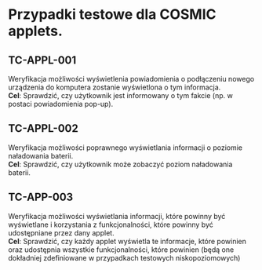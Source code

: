 # Przypadki testowe dla COSMIC applets. 
## TC-APPL-001

Weryfikacja możliwości wyświetlenia powiadomienia o podłączeniu nowego urządzenia do komputera zostanie wyświetlona o tym informacja.   
**Cel**: Sprawdzić, czy użytkownik jest informowany o tym fakcie (np. w postaci powiadomienia pop-up).

## TC-APPL-002

Weryfikacja możliwości poprawnego wyświetlania informacji o poziomie naładowania baterii.   
**Cel**: Sprawdzić, czy użytkownik może zobaczyć poziom naładowania baterii.

## TC-APP-003

Weryfikacja możliwości wyświetlania informacji, które powinny być wyświetlane i korzystania z funkcjonalności, które powinny być udostępniane przez dany applet.   
**Cel**: Sprawdzić, czy każdy applet wyświetla te informacje, które powinien oraz udostępnia wszystkie funkcjonalności, które powinien (będą one dokładniej zdefiniowane w przypadkach testowych niskopoziomowych)

